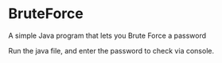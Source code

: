 # BruteForce
A simple Java program that lets you Brute Force a password

Run the java file, and enter the password to check via console.